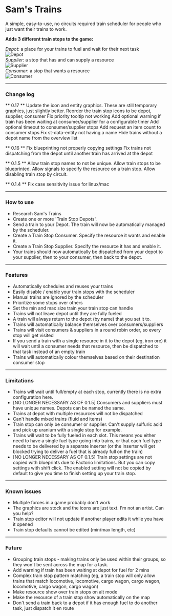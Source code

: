 # Sam's Trains
A simple, easy-to-use, no circuits required train scheduler for people who just want their trains to work. 

**Adds 3 different train stops to the game:**

*Depot*: a place for your trains to fuel and wait for their next task\
![Depot](https://i.ibb.co/V9cF1g2/depot.png)
\
*Supplier*: a stop that has and can supply a resource\
![Supplier](https://i.ibb.co/SrqmVkY/supplier.png)
\
*Consumer*: a stop that wants a resource\
![Consumer](https://i.ibb.co/tLpR7rr/consumer.png)


---
### Change log
** 0.17 **
Update the icon and entity graphics. These are still temporary graphics, just slightly better.
Reorder the train stop icons to be depot, supplier, consumer
Fix priority tooltip not working
Add optional warning if train has been waiting at consumer/supplier for a configurable timer
Add optional timeout to consumer/supplier stops
Add request an item count to consumer stops
Fix st-data-entity not having a name
Hide trains without a depot name from the overview list

** 0.16 **
Fix blueprinting not properly copying settings
Fix trains not dispatching from the depot until another train has arrived at the depot

** 0.1.5 **
Allow train stop names to not be unique.
Allow train stops to be blueprinted.
Allow signals to specify the resource on a train stop.
Allow disabling train stop by circuit.

** 0.1.4 **
Fix case sensitivity issue for linux/mac

---

### How to use
 - Research Sam's Trains
 - Create one or more 'Train Stop Depots'.
 - Send a train to your Depot. The train will now be automatically managed by the scheduler.
 - Create a Train Stop Consumer. Specify the resource it wants and enable it.
 - Create a Train Stop Supplier. Specify the resource it has and enable it.
 - Your trains should now automatically be dispatched from your depot to your supplier, then to your consumer, then back to the depot.

---

### Features
 - Automatically schedules and reuses your trains
 - Easily disable / enable your train stops with the scheduler
 - Manual trains are ignored by the scheduler
 - Prioritize some stops over others
 - Set the min and max size train your train stop can handle
 - Trains will not leave depot until they are fully fueled
 - A train will always return to the depot (by name) that you set it to.
 - Trains will automatically balance themselves over consumers/suppliers
 - Trains will visit consumers & suppliers in a round robin order, so every stop will get visited
 - If you send a train with a single resource in it to the depot (eg, iron ore) it will wait until a consumer needs that resource, then be dispatched to that task instead of an empty train
 - Trains will automatically colour themselves based on their destination consumer stop

---

### Limitations
 - Trains will wait until full/empty at each stop, currently there is no extra configuration here.
 - [NO LONGER NECESSARY AS OF 0.1.5] Consumers and suppliers must have unique names. Depots can be named the same.
 - Trains at depot with multiple resources will not be dispatched
 - Can't handle mixed trains (fluid and items)
 - Train stop can only be consumer or supplier. Can't supply sulfuric acid and pick up uranium with a single stop for example.
 - Trains will wait to be fully fueled in each slot. This means you either need to have a single fuel type going into trains, or that each fuel type needs to be delivered by a separate inserter (or the inserter will get blocked trying to deliver a fuel that is already full on the train)
 - [NO LONGER NECESSARY AS OF 0.1.5] Train stop settings are not copied with blueprints due to Factorio limitations. But you can copy settings with shift click. The enabled setting will not be copied by default to give you time to finish setting up your train stop.

---

### Known issues
 - Multiple forces in a game probably don't work
 - The graphics are stock and the icons are just text. I'm not an artist. Can you help?
 - Train stop editor will not update if another player edits it while you have it opened
 - Train stop defaults cannot be edited (min/max length, etc)
 
---
### Future
 - Grouping train stops - making trains only be used within their groups, so they won't be sent across the map for a task.
 -  Add warning if train has been waiting at depot for fuel for 2 mins
 -  Complex train stop pattern matching (eg, a train stop will only allow trains that match locomotive, locomotive, cargo wagon, cargo wagon, locomotive, cargo wagon, cargo wagon)
 -  Make resource show over train stops on alt mode
 -  Make the resource of a train stop show automatically on the map
 -  Don't send a train back to a depot if it has enough fuel to do another task, just dispatch it en route
